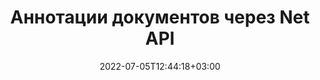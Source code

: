 ---
############################# Static ############################
layout: "product"
date: 2022-07-05T12:44:18+03:00
draft: false

product: "Annotation"
product_tag: "annotation"
platform: "Net"
platform_tag: "net"

############################# Head ############################
head_title: "API аннотации документов Net | Просмотр и комментирование изображений PDF Word Excel PPTX"
head_description: "API аннотаций документов Net. Просмотр, теги, комментарии и аннотации PDF Word DOCX, Excel XLSX, PPTX, EML EMLX, VSS VSD, OTP, CAD и форматы файлов изображений."

############################# Header ############################
title: "Аннотации документов через Net API"
description: "Создавайте приложения Net с возможностями просмотра и комментирования документов PDF, HTML, MS Office и других форматов без установки какого-либо внешнего программного обеспечения."
button:
    enable: true
    icon: "fas fa-arrow-down"
    label: "Скачать бесплатную пробную версию"
    link: "https://downloads.groupdocs.com/annotation/net"

############################# SubMenu ############################
submenu:
    enable: true
    
    left:
        img_alt: "GroupDocs.Annotation для Net"
        image: "https://www.groupdocs.cloud/templates/groupdocs/images/product-logos/groupdocs-annotation-net.png"
        product: "GroupDocs.Annotation"
        platform: "Net"

    middle:
        button:
            # button loop
            - link: "#overview"
              text: "Обзор"

            # button loop
            - link: "#features"
              text: "Функции"

            # button loop
            - link: "#support"
              text: "Поддержка"

            # button loop
            - link: "https://products.groupdocs.app/annotation"
              text: "Демонстрация"

            # button loop
            - link: "https://purchase.groupdocs.com/pricing/annotation/net"
              text: "Цена"

    right:
        link_download: "https://downloads.groupdocs.com/annotation"
        link_learn: "https://docs.groupdocs.com/annotation/net/"
        link_buy: "https://purchase.groupdocs.com"

############################# Overview ############################
overview:
    enable: true
    content: |
      GroupDocs.Annotation Net API это продукт который дает возможность работать с аннотациями в документах на разных платформах и в разных операционных системах, таких как: Android, MacOS, Linux, Windows. GroupDocs.Annotation предоставляет библиотеку с простым и понятным API. Вы можете работать с защищенными паролем документами, генерировать графические представления документов разных разрешений, вращать документы, скрывать части документов, гибко манипулировать с параметрами аннотаций и многое другое.

        GroupDocs.Annotation for Net API повзовляет  работать с разными типами аннотаций такими как: Text, Polyline, Area, Underline, Point, Watermark, Arrow, Ellipse, Text Replacement, Distance, Text Field, Resource Redaction etc. Для таких наиболее популярных форматов документов как: PDF, HTML, Microsoft Office Word, Excel spreadsheets, PowerPoint presentations, Visio, Outlook emails, images, metafiles, CAD drawing and various other formats. API предоставляет возможность получать миниатюры страниц документа и поддерживает импорт и экспорт аннотаций в файлы PDF и из них.

        С помощью библиотеки вы можете [добавлять](/annotation/net/bmp/) новые аннотации, [редактировать](/annotation/net/bmp/), [извлекать](/annotation/[PLATFORM_URL]/bmp/), [удалять](/annotation/net/bmp/) из документов - вот это далеко не полный список всех возможностей. Также библиотека предоставляет полный набор объектов данных для настройки свойств аннотаций в соответствии с вашими требованиями во всех поддерживаемых форматах документов. 

        Работа с GroupDocs.Annotation for Net API очень простая, и состоит всего из нескольких основных шагов. Для начала вам нужно установить лицензию, потом выбрать файл с которым вы хотите работать, дальше выбрать нужное действие с аннотацией (удалить/редактировать/извлечь/удалить) и сохранить в нужное место. Так же у нас есть [документация](https://docs.groupdocs.com/annotation/net/getting-started/) по продутку и много [примеров](https://github.com/groupdocs-annotation/GroupDocs.Annotation-for-.Net) по работе с аннотациями.

        GroupDocs.Annotation регулярно обновляется и предоставляет для своих клиентов поддержку, вы можете задавать нам вопросы или присылать свои идеи или рассказывать про свои потребновсть в чем то новом и мы с радостью это реализуем в наших новых версиях.
    tabs:
      enable: true
      
      ## TAB ONE ##
      tab_one:
        description: |
          Ниже приводится обзор GroupDocs.Annotation для Net:
      
        right:
          enable: true
          icon: "fab fa-html5"
          title: "Обзор"
          content: |
            * Добавить аннотации
            * Экспорт аннотаций
            * Импорт аннотаций
            * Комментарии на основе ответов
            * Совместимость аннотаций
      
      ## TAB TWO ##
      tab_two:
        description: |
          GroupDocs.Annotation для Net поддерживает все популярные [форматы файлов документов](https://docs.groupdocs.com/annotation/net/supported-document-formats/), включая: Microsoft Office, PDF, изображения и многие другие.
        left:
          enable: true
          table:
            # table loop
            - title: "Microsoft Office Formats"
              content: |
                * **Word**: [DOC](/annotation/net/doc/), [DOCX](/annotation/net/docx/), [DOCM](/annotation/net/docm/), [DOT](/annotation/net/dot/), [DOTX](/annotation/net/dotx/), [RTF](/annotation/net/rtf/)
                * **Excel**: [XLS](/annotation/net/xls/), [XLSX](/annotation/net/xlsx/), [XLSB](/annotation/net/xlsb/), [XLSM](/annotation/net/xlsm/)
                * **PowerPoint**: [PPT](/annotation/net/ppt/), [PPTX](/annotation/net/pptx/), [PPS](/annotation/net/pps/), [PPSX](/annotation/net/ppsx/), [POTM](/annotation/net/potm/), [POTX](/annotation/net/potx/), [PPSM](/annotation/net/ppsm/), [PPTM](/annotation/net/pptm/), [WMF](/annotation/net/wmf/), [EMF](/annotation/net/emf/)
                * **Outlook**: [EML](/annotation/net/eml/), [EMLX](/annotation/net/emlx/), [MSG](/annotation/net/msg/)
                * **Visio**: [VSS](/annotation/net/vss/), [VST](/annotation/net/vst/), [VSD](/annotation/net/vsd/), [VSDX](/annotation/net/vsdx/), [VSX](/annotation/net/vsx/)

        right:
          enable: true
          table:
            # table loop
            - title: "Другие форматы"
              content: |
                * **Portable**: [PDF](/annotation/net/pdf/) (PDF/A-1a, PDF/A-1b, PDF/A-2a)
                * **OpenDocument**: [ODT](/annotation/net/odt/), [ODS](/annotation/net/ods/), [ODP](/annotation/net/odp/)
                * **Images**: [BMP](/annotation/net/bmp/), [JPG](/annotation/net/jpg/), [JPEG](/annotation/net/jpeg/), [TIFF](/annotation/net/tiff/), [TIF](/annotation/net/tif/), [PNG](/annotation/net/png/), [GIF](/annotation/net/gif/), [DCM](/annotation/net/dcm/), [DICOM](/annotation/net/dicom/)
                * **AutoCAD**: [DWG](/annotation/net/dwg/), [DXF](/annotation/net/dxf/), [CAD](/annotation/net/cad/)
                * **Other**: [HTM](/annotation/net/htm/), [HTML](/annotation/net/html/), [CSV](/annotation/net/csv/), [DJVU](/annotation/net/djvu/), [OTP](/annotation/net/otp/), [OTT](/annotation/net/ott/)

      ## TAB THREE ##
      tab_three:
        description: |
          GroupDocs.Annotation для Net поддерживает следующие операционные системы, платформы и менеджеры пакетов:
      
        left:
          enable: true
          table:
            # table loop
            - icon: "fab fa-windows"
              title: "Операционные системы"
              content: |
                * Рабочий стол Windows (x86 и x64)
                * Сервер Windows (x86 и x64)
                * Windows Azure
                * линукс
                * MacOS

            # table loop
            - icon: "fas fa-code"
              title: "Поддерживаемые платформы"
              content: |
                * .NET Стандарт 2.0
                * .NET Framework 2.0 или выше
                * .NET Core 2.0 или выше
                * Монофреймворк 1.2 или выше

        right:
          enable: true
          table:
            # table loop
            - icon: "fas fa-box"
              title: "Менеджер пакетов"
              content: |
                * NuGet
            
            # table loop
            - icon: "fas fa-tools"
              title: "Среды разработки"
              content: |
                * Microsoft Visual Studio
                * Xamarin.Android
                * Xamarin.IOS
                * Xamarin.Mac
                * МоноДевелопмент

############################# Features ############################
features:
    enable: true
    title: "GroupDocs.Annotation для функций Net"

    feature:
      # feature loop
      - icon: "fas fa-copy"
        link: "https://docs.groupdocs.com/annotation/net/basic-usage/"
        content: "Добавляйте, редактируйте и удаляйте аннотации и ответы"

      # feature loop
      - icon: "fas fa-eye"
        link: "https://docs.groupdocs.com/annotation/net/export-annotations/"
        content: "Экспорт аннотаций to Document"

      # feature loop
      - icon: "fas fa-bolt"
        link: "https://docs.groupdocs.com/annotation/net/evaluation-limitations-and-licensing-of-groupdocs-annotation/"
        content: "Ограниченная лицензия — контролируемое выставление счетов путем оплаты в соответствии с использованием API"
      
      # feature loop
      - icon: "fas fa-code"
        link: "https://docs.groupdocs.com/annotation/net/extract-annotations-from-document/"
        content: "Вызов одной функции для извлечения всех аннотаций документа"

      # feature loop
      - icon: "fas fa-cloud"
        link: "https://docs.groupdocs.com/annotation/net/add-point-annotation/"
        content: "Присвоить значение аннотации точки или переместить существующее значение точки"

      # feature loop
      - icon: "fas fa-remove-format"
        link: "https://docs.groupdocs.com/annotation/net/add-link-annotation/"
        content: "Добавьте аннотацию ссылки к слайдам PDF, Word и PowerPoint"

      # feature loop
      - icon: "fas fa-comment-slash"
        link: "https://docs.groupdocs.com/annotation/net/basic-usage/"
        content: "Установить цвет фона аннотации или удалить все аннотации из документа"

      # feature loop
      - icon: "fas fa-border-all"
        link: "https://docs.groupdocs.com/annotation/net/generate-document-pages-preview/"
        content: "Аннотируйте PDF-файлы с точностью — получите представление изображения PDF-документа и предпросмотра страниц кэша"

      # feature loop
      - icon: "fas fa-wrench"
        link: "https://docs.groupdocs.com/annotation/net/import-annotations/"
        content: "Получить текстовые координаты текстовой аннотации в графическом представлении документа"

      # feature loop
      - icon: "fas fa-columns"
        link: "https://docs.groupdocs.com/annotation/net/add-area-annotation/"
        content: "Связывание комментариев пользователей с аннотацией области и поддержка вложенных комментариев"

      # feature loop
      - icon: "fas fa-file-word"
        link: "https://docs.groupdocs.com/annotation/net/add-arrow-annotation/"
        content: "Используйте аннотацию со стрелкой для указания на определенный контент"

      # feature loop
      - icon: "fas fa-envelope"
        link: "https://docs.groupdocs.com/annotation/net/add-distance-annotation/"
        content: "Используйте аннотацию расстояния, чтобы нарисовать линию, которая представляет расстояние между объектами"

      # feature loop
      - icon: "fas fa-print"
        link: "https://docs.groupdocs.com/annotation/net/add-point-annotation/"
        content: "Аннотация на основе точек, которая при нажатии открывает окно для добавления комментариев"

      # feature loop
      - icon: "fas fa-file-archive"
        link: "https://docs.groupdocs.com/annotation/net/add-polyline-annotation/"
        content: "Создайте соединенную последовательность сегментов линии, созданную как аннотацию полилинии"

      # feature loop
      - icon: "fas fa-lock"
        link: "https://docs.groupdocs.com/annotation/net/add-ellipse-annotation/"
        content: "Создайте сегменты прямой линии, сегменты дуги или их комбинацию."

      # feature loop
      - icon: "fas fa-file-code"
        link: "https://docs.groupdocs.com/annotation/net/add-area-annotation/"
        content: "Пометить области документа, предложенные для редактирования"
      
      # feature loop
      - icon: "fas fa-fill-drip"
        link: "https://docs.groupdocs.com/annotation/net/add-image-annotation/"
        content: "Добавить аннотацию к изображению в PDF, диаграммы, Word, Excel, презентации и изображения"

      # feature loop
      - icon: "fas fa-file-excel"
        link: "https://docs.groupdocs.com/annotation/net/add-annotation-to-the-document/"
        content: "Добавить текстовое поле и текстовый штамп или водяной знак в документ"

      # feature loop
      - icon: "fas fa-heading"
        link: "https://docs.groupdocs.com/annotation/net/add-annotation-to-the-document/"
        content: "Зачеркивание, подчеркивание или замена определенного текста в документе"

      # feature loop
      - icon: "fas fa-project-diagram"
        link: "https://docs.groupdocs.com/annotation/net/update-annotations/"
        content: "Измените размер аннотации, назначив новые параметры высоты и ширины"

      # feature loop
      - icon: "fas fa-cube"
        link: "https://docs.groupdocs.com/annotation/net/export-annotations/"
        content: "Получите миниатюры страниц документа. Управление множеством аннотированных документов для изображений и диаграмм"
  
      # feature loop
      - icon: "fab fa-uncharted"
        link: "https://docs.groupdocs.com/annotation/net/add-watermark-annotation/"
        content: "Отрегулируйте вертикальное и горизонтальное выравнивание для аннотации водяного знака"
  
      # feature loop
      - icon: "fab fa-uncharted"
        link: "https://docs.groupdocs.com/annotation/net/add-text-field-annotation/"
        content: "Добавить горизонтальное выравнивание текста для текстового поля"

      # feature loop
      - icon: "fab fa-uncharted"
        link: "https://docs.groupdocs.com/annotation/net/document-text-info/"
        content: "Получить информацию о строках текста документа (текст, ширина, высота, отступы)"

    больше_функций:
      # more_feature_loop
      - title: "Поддержка нескольких типов аннотаций"
        content: |
          GroupDocs.Annotation для .NET позволяет работать с различными типами аннотаций. Это дает свободу и простоту общения при совместной работе с командой над задачами. Вы можете использовать аннотации, такие как аннотации области (отметить область как прямоугольник и добавить к ней примечания), аннотацию точки (прикрепить комментарии в любой точке документа), текстовую аннотацию (добавить комментарий к выделенному тексту), аннотацию зачеркивания/подчеркивания ( применяется к абзацу), аннотация в виде ломаной линии (рисование фигур и линий от руки), аннотация в виде стрелки (указатель в виде стрелки с присоединенными комментариями), аннотация в виде эллипса (отображение текста внутри эллипса), аннотация в виде расстояния (нарисуйте линию, которая представляет расстояние между объектами), ссылка аннотация (добавление веб-ссылок на поддерживаемые форматы документов) и аннотация водяного знака (текстовый штамп или водяной знак могут быть добавлены в документ).

          ```cs
          // Инициализировать список AnnotationInfo
          List<AnnotationInfo> annotations = new List<AnnotationInfo>();
          // Инициализировать текстовую аннотацию
          AnnotationInfo textAnnotation = new AnnotationInfo
          {
            Box = new Rectangle((float)265.44, (float)153.86, 206, 36), Type = AnnotationType.Text 
          };
          // Добавить аннотацию в список
          annotations.Add(textAnnotation);
          // Получить входной файловый поток
          Stream inputFile = new FileStream("D:/input.pdf", FileMode.Open, File
          .ReadWrite);
          // Экспортировать аннотацию и сохранить выходной файл
          CommonUtilities.SaveOutputDocument(inputFile, annotations, DocumentType.Pdf);
          ```

############################# Support ############################
support:
    enable: true

############################# Solutions ############################
solutions:
    enable: true
    title: "GroupDocs.Annotation offers document viewing APIs for other popular development environments"

    solution:
        # solution loop
        - img_alt: "GroupDocs.Annotation for Java"
          image: "https://www.groupdocs.cloud/templates/groupdocs/images/product-logos/groupdocs-annotation-java.png"
          product: "GroupDocs.Annotation"
          platform: "Java"
          link: "/annotation/java/"

############################# Back to top ###############################
back_to_top:
  enable: true
---